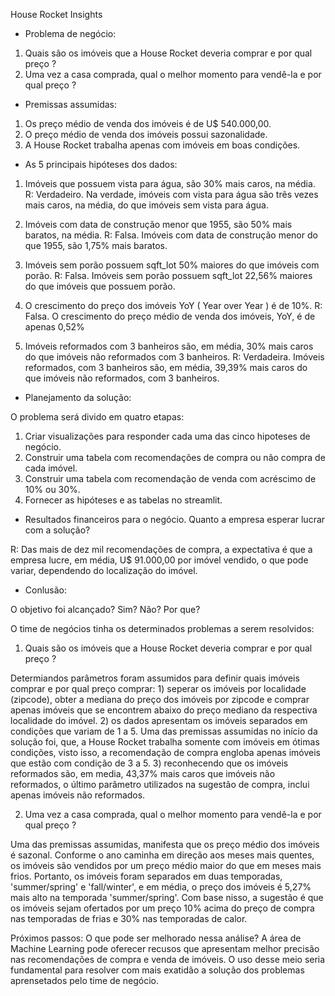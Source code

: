 House Rocket Insights

- Problema de negócio: 
1. Quais são os imóveis que a House Rocket deveria comprar e por qual preço ?
2. Uma vez a casa comprada, qual o melhor momento para vendê-la e por qual preço ?

- Premissas assumidas:
1. Os preço médio de venda dos imóveis é de U$ 540.000,00.
2. O preço médio de venda dos imóveis possui sazonalidade.
3. A House Rocket trabalha apenas com imóveis em boas condições.

- As 5 principais hipóteses dos dados:

1. Imóveis que possuem vista para água, são 30% mais caros, na média.
R: Verdadeiro. Na verdade, imóveis com vista para água são três vezes mais caros, na média, do que imóveis sem vista para água.

2. Imóveis com data de construção menor que 1955, são 50% mais baratos, na média.
R: Falsa. Imóveis com data de construção menor do que 1955, são 1,75% mais baratos.

3. Imóveis sem porão possuem sqft_lot 50% maiores do que imóveis com porão.
R: Falsa. Imóveis sem porão possuem sqft_lot 22,56% maiores do que imóveis que possuem porão. 


4. O crescimento do preço dos imóveis YoY ( Year over Year ) é de 10%.
R: Falsa. O crescimento do preço médio de venda dos imóveis, YoY, é de apenas 0,52%

5. Imóveis reformados com 3 banheiros são, em média, 30% mais caros do que imóveis não reformados com 3 banheiros.
R: Verdadeira. Imóveis reformados, com 3 banheiros são, em média, 39,39% mais caros do que imóveis não reformados, com 3 banheiros.


- Planejamento da solução:

O problema será divido em quatro etapas:

1. Criar visualizações para responder cada uma das cinco hipoteses de negócio.
2. Construir uma tabela com recomendações de compra ou não compra de cada imóvel.
3. Construir uma tabela com recomendação de venda com acréscimo de 10% ou 30%.
4. Fornecer as hipóteses e as tabelas no streamlit.

- Resultados financeiros para o negócio. Quanto a empresa esperar lucrar com a solução?

R: Das mais de dez mil recomendações de compra, a expectativa é que a empresa lucre, em média, U$ 91.000,00 por imóvel vendido, o que pode variar, dependendo do localização do imóvel. 

- Conlusão:

O objetivo foi alcançado? Sim? Não? Por que?

O time de negócios tinha os determinados problemas a serem resolvidos: 

1) Quais são os imóveis que a House Rocket deveria comprar e por qual preço ? 

Determiandos parâmetros foram assumidos para definir quais imóveis comprar e por qual preço comprar: 1) seperar os imóveis por localidade (zipcode), obter a mediana do preço dos imóveis por zipcode e comprar apenas imóveis que se encontrem abaixo do preço mediano da respectiva localidade do imóvel. 2) os dados apresentam os imóveis separados em condições que variam de 1 a 5. Uma das premissas assumidas no início da solução foi, que, a House Rocket trabalha somente com imóveis em ótimas condições, visto isso, a recomendação de compra engloba apenas imóveis que estão com condição de 3 a 5. 3) reconhecendo que os imóveis reformados são, em media, 43,37% mais caros que imóveis não reformados, o último parâmetro utilizados na sugestão de compra, inclui apenas imóveis não reformados.

2) Uma vez a casa comprada, qual o melhor momento para vendê-la e por qual preço ?

Uma das premissas assumidas, manifesta que os preço médio dos imóveis é sazonal. Conforme o ano caminha em direção aos meses mais quentes, os imóveis são vendidos por um preço médio maior do que em meses mais frios. Portanto, os imóveis foram separados em duas temporadas, 'summer/spring' e 'fall/winter', e em média, o preço dos imóveis é 5,27% mais alto na temporada 'summer/spring'. Com base nisso, a sugestão é que os imóveis sejam ofertados por um preço 10% acima do preço de compra nas temporadas de frias e 30% nas temporadas de calor.



Próximos passos:
O que pode ser melhorado nessa análise?
A área de Machine Learning pode oferecer recusos que apresentam melhor precisão nas recomendações de compra e venda de imóveis. O uso desse meio seria fundamental para resolver com mais exatidão a solução dos problemas aprensetados pelo time de negócio.

